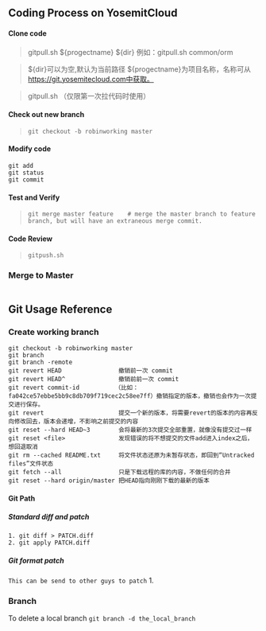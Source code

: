 
## Coding Process on YosemitCloud
#### Clone code
> gitpull.sh ${progectname} ${dir} 例如：gitpull.sh common/orm

> ${dir}可以为空,默认为当前路径 ${progectname}为项目名称，名称可从 https://git.yosemitecloud.com中获取。

> gitpull.sh （仅限第一次拉代码时使用）

#### Check out new branch
> `git checkout -b robinworking master`

#### Modify code
```
git add
git status
git commit
```

#### Test and Verify
> `git merge master feature    # merge the master branch to feature branch, but will have an extraneous merge commit.`



#### Code Review
> `gitpush.sh`

### Merge to Master
```BASH

```
## Git Usage Reference
### Create working branch
```
git checkout -b robinworking master
git branch
git branch -remote
git revert HEAD                撤销前一次 commit
git revert HEAD^               撤销前前一次 commit
git revert commit-id          （比如：fa042ce57ebbe5bb9c8db709f719cec2c58ee7ff）撤销指定的版本，撤销也会作为一次提交进行保存。
git revert                     提交一个新的版本，将需要revert的版本的内容再反向修改回去，版本会递增，不影响之前提交的内容
git reset --hard HEAD~3        会将最新的3次提交全部重置，就像没有提交过一样
git reset <file>               发现错误的将不想提交的文件add进入index之后，想回退取消
git rm --cached README.txt     将文件状态还原为未暂存状态，即回到“Untracked files”文件状态
git fetch --all                只是下载远程的库的内容，不做任何的合并
git reset --hard origin/master 把HEAD指向刚刚下载的最新的版本
```
#### Git Path
##### Standard diff and patch
```
1. git diff > PATCH.diff
2. git apply PATCH.diff
```
##### Git format patch
`This can be send to other guys to patch`
1.

### Branch
To delete a local branch
`git branch -d the_local_branch`
